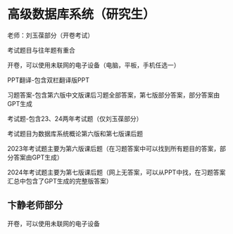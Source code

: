 # 高级数据库系统（研究生）

老师：刘玉葆部分（开卷考试）

考试题目与往年题有重合

开卷，可以使用未联网的电子设备（电脑，平板，手机任选一）

PPT翻译-包含双栏翻译版PPT

习题答案-包含第六版中文版课后习题全部答案，第七版部分答案，部分答案由GPT生成

考试题-包含23、24两年考试题（仅刘玉葆部分）

考试题目为数据库系统概论第六版和第七版课后题

2023年考试题主要为第六版课后题（在习题答案中可以找到所有题目的答案，部分答案由GPT生成）

2024年考试题主要为第七版课后题（网上无答案，可以从PPT中找，在习题答案汇总中包含了GPT生成的完整版答案）

## 卞静老师部分

开卷，可以使用未联网的电子设备
